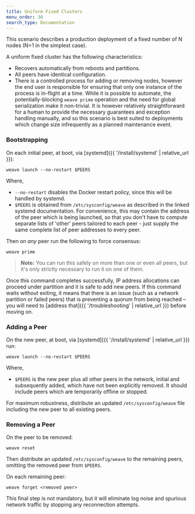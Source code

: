 ```yaml
---
title: Uniform Fixed Clusters
menu_order: 30
search_type: Documentation
---
```


This scenario describes a production deployment of a fixed number of N
nodes (N=1 in the simplest case). 

A uniform fixed cluster has the following characteristics:

* Recovers automatically from reboots and partitions.
* All peers have identical configuration.
* There is a controlled process for adding or removing nodes, however
  the end user is responsible for ensuring that only one instance of
  the process is in-flight at a time. While it is possible to
  automate, the potentially-blocking `weave prime` operation and the
  need for global serialization make it non-trivial. It is however
  relatively straightforward for a human to provide the necessary
  guarantees and exception handling manually, and so this scenario is best
  suited to deployments which change size infrequently as a planned
  maintenance event.

### Bootstrapping

On each initial peer, at boot, via
[systemd]({{ '/install/systemd' | relative_url }}):

    weave launch --no-restart $PEERS

Where,

* `--no-restart` disables the Docker restart policy, since this will be
  handled by systemd.
* `$PEERS` is obtained from `/etc/sysconfig/weave` as described in the
  linked systemd documentation. For convenience, this may contain the
  address of the peer which is being launched, so that you don't have
  to compute separate lists of 'other' peers tailored to each peer -
  just supply the same complete list of peer addresses to every peer.

Then on _any_ peer run the following to force consensus:

    weave prime

>**Note:** You can run this safely on more than one or
even all peers, but it's only strictly necessary to run it on one of
them. 

Once this command completes successfully, IP address
allocations can proceed under partition and it is safe to add new
peers. If this command waits without exiting, it means that there is an issue (such
as a network partition or failed peers) that is preventing a quorum
from being reached – you will need to [address
that]({{ '/troubleshooting' | relative_url }}) before moving on.

### Adding a Peer

On the new peer, at boot, via
[systemd]({{ '/install/systemd' | relative_url }}) run:

    weave launch --no-restart $PEERS

Where, 

* `$PEERS` is the new peer plus all other peers in the network,
initial and subsequently added, which have not been explicitly
removed. It should include peers which are temporarily offline or
stopped.

For maximum robustness, distribute an updated
`/etc/sysconfig/weave` file including the new peer to all existing
peers.

### Removing a Peer

On the peer to be removed:

    weave reset

Then distribute an updated `/etc/sysconfig/weave` to the remaining
peers, omitting the removed peer from `$PEERS`.

On each remaining peer:

    weave forget <removed peer>

This final step is not mandatory, but it will eliminate log noise and
spurious network traffic by stopping any reconnection attempts.

